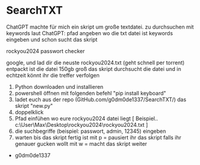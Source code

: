 # SearchTXT

ChatGPT machte für mich ein skript um große textdatei. zu durchsuchen mit keywords
laut ChatGPT:
pfad angeben wo die txt datei ist
keywords eingeben
und schon sucht das skript

rockyou2024 passwort checker

google, und lad dir die neuste rockyou2024.txt
(geht schnell per torrent)
entpackt ist die datei 150gb groß
das skript durchsucht die datei und in echtzeit könnt ihr die treffer verfolgen


1. Python downloaden und installieren
2. powershell öffnen mit folgenden befehl "pip install keyboard"
3. ladet euch aus der repo (GitHub.com/g0dm0de1337/SearchTXT/) das skript "new.py"
4. doppelklick
5. Pfad einfühen wo eure rockyou2024 datei liegt
[ Beispiel.. c:\User\Max\Desktop\rockyou2024\rockyou2024.txt ]
6. die suchbegriffe (beispiel: passwort, admin, 12345) eingeben
7. warten bis das skript fertig ist
mit p = pausiert ihr das skript falls ihr genauer gucken wollt
mit w = macht das skript weiter

- g0dm0de1337
